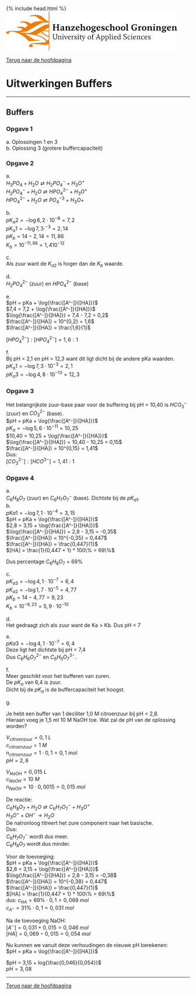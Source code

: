 {% include head.html %}
![Hanze](../hanze/hanze.png)

[Terug naar de hoofdpagina ](../index.md)

# Uitwerkingen Buffers

---

## Buffers

### Opgave 1

a. Oplossingen 1 en 3  
b. Oplossing 3 (grotere buffercapaciteit)  


### Opgave 2

a.  
$H_3PO_4  + H_2O \rightleftarrows H_2PO_4^- + H_3O^+$  
$H_2PO_4^- + H_2O \rightleftarrows HPO_4^{2-} + H_3O^+$  
$HPO_4^{2-} + H_2O \rightleftarrows PO_4^{-3} + H_3O+$  

b.  
$pK_a2 = -\log{6,2 \cdot 10^{-8}} = 7,2$  
$pK_a1 = -\log{7,3 \cdot^{-3}} = 2,14$  
$pK_b = 14 - 2,14 = 11,86$  
$K_b = 10^{-11,86} = 1,4 10^{-12}$  

c.  
Als zuur want de $K_{a2}$ is hoger dan de $K_b$ waarde.  

d.  
$H_2PO_4^{2-}$ (zuur) en $HPO_4^{2-}$ (base)  

e.  
$pH = pKa + \log{\frac{[A^-]}{[HA]}}$  
$7,4 = 7,2 + \log{\frac{[A^-]}{[HA]}}$  
$\log{\frac{[A^-]}{[HA]}} = 7,4 - 7,2 = 0,2$  
$\frac{[A^-]}{[HA]} = 10^{0,2} = 1,6$  
$\frac{[A^-]}{[HA]} = \frac{1,6}{1}$  

$[HPO_4^{2-}]: [HPO_4^{2-}] = 1,6:1$  

f.  
Bij pH = 2,1 en pH = 12,3 want dit ligt dicht bij de andere pKa waarden.  
$pK_a1 = -\log{7,3 \cdot 10^{-3}} = 2,1$  
$pK_a3 = -\log{4,8 \cdot 10^{-13}} = 12,3$  


### Opgave 3

Het belangrijkste zuur-base paar voor de buffering bij pH = 10,40 is $HCO_3^-$ (zuur) en $CO_3^{2-}$ (base).  
$pH = pKa + \log{\frac{[A^-]}{[HA]}}$  
$pK_a = -\log{5,6 \cdot 10^{-11}} = 10,25$  
$10,40 = 10,25 + \log{\frac{[A^-]}{[HA]}}$  
$\log{\frac{[A^-]}{[HA]}} = 10,40 - 10,25 = 0,15$  
$\frac{[A^-]}{[HA]} = 10^{0,15} = 1,41$  
Dus:  
$[CO_3^{2-}]:[HCO^{3-}] = 1,41:1$  



### Opgave 4

a.  
$C_6H_8O_7$ (zuur) en $C_6H_7O_7^-$ (base). Dichtste bij de $pK_{a1}$.  
b.  
$pKa1 = -\log{7,1 \cdot 10^{-4}} = 3,15$  
$pH = pKa + \log{\frac{[A^-]}{[HA]}}$  
$2,8 = 3,15 + \log{\frac{[A^-]}{[HA]}}$  
$\log{\frac{[A^-]}{[HA]}} = 2,8 - 3,15 = -0,35$  
$\frac{[A^-]}{[HA]} = 10^{-0,35} = 0,447$  
$\frac{[A^-]}{[HA]} = \frac{0,447}{1}$  
$[HA] = \frac{1}{0,447 + 1} * 100\% = 69\%$  

Dus percentage $C_6H_8O_7$ = 69%  


c.  
$pK_{a3} = -\log{4,1 \cdot 10^{-7}} = 6,4$  
$pK_{a2} = -\log{1,7 \cdot 10^{-5}} = 4,77$  
$pK_b = 14 - 4,77 = 9,23$  
$K_b = 10^{-9,23} = 5,9 \cdot 10^{-10}$  

d.  
Het gedraagt zich als zuur want de Ka > Kb. Dus pH < 7  

e.  
$pK{a3} = -\log{4,1 \cdot 10^{-7}} = 6,4$  
Deze ligt het dichtste bij pH = 7,4  
Dus $C_6H_6O_7^{2-}$ en $C_6H_5O_7^{3-}$.  

f.  
Meer geschikt voor het bufferen van zuren.  
De $pK_a$ van 6,4 is zuur.  
Dicht bij de $pK_a$ is de buffercapaciteit het hoogst.  

g.  

Je hebt een buffer van 1 deciliter 1,0 M citroenzuur bij pH = 2,8.  
Hieraan voeg je 1,5 ml 10 M NaOH toe. Wat zal de pH van de oplossing worden?  

$V_{citroenzuur} = 0,1 \ L$  
$c_{citroenzuur} = 1 \ M$  
$n_{citroenzuur} = 1 \cdot 0,1 = 0,1 \ mol$  
$pH = 2,8$  


$V_{NaOH} = 0,015 \ L$  
$c_{NaOH} = 10 \ M$  
$n_{NaOH} = 10 \cdot 0,0015 = 0,015 \ mol$  

De reactie:  
$C_6H_8O_7 + H_2O \rightleftarrows C_6H_7O_7^- + H_3O^+$  
$H_3O^+ + OH^- \rightarrow H_2O$  
De natronloog titreert het zure component naar het basische.  
Dus:  
$C_6H_7O_7^-$ wordt dus meer.  
$C_6H_8O_7$ wordt dus minder.  

Voor de toevoeging:  
$pH = pKa + \log{\frac{[A^-]}{[HA]}}$  
$2,8 = 3,15 + \log{\frac{[A^-]}{[HA]}}$  
$\log{\frac{[A^-]}{[HA]}} = 2,8 - 3,15 = -0,38$  
$\frac{[A^-]}{[HA]} = 10^{-0,38} = 0,447$  
$\frac{[A^-]}{[HA]} = \frac{0,447}{1}$  
$[HA] = \frac{1}{0,447 + 1} * 100\% = 69\%$  
dus:
$c_{HA} = 69\% \cdot 0,1 = 0,069 \ mol$  
$c_{A^-} = 31\% \cdot 0,1 = 0,031 \ mol$  


Na de toevoeging NaOH:  
$[A^-] = 0,031 + 0,015 = 0,046 \ mol$  
$[HA] = 0,069 - 0,015 =  0,054 \ mol$  

Nu kunnen we vanuit deze verhoudingen de nieuwe pH berekenen:  
$pH = pKa + \log{\frac{[A^-]}{[HA]}}$  

$pH = 3,15 + log{\frac{0,046}{0,054}}$  
$pH = 3,08$  

--- 

[Terug naar de hoofdpagina ](../index.md)

